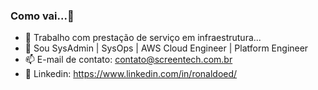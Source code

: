 ### Como vai...👋

<!--
**rsilverioscreentech/rsilverioscreentech** is a ✨ _special_ ✨ repository because its `README.md` (this file) appears on your GitHub profile.

Here are some ideas to get you started:

- 🔭 I’m currently working on ...
- 🌱 I’m currently learning ...
- 👯 I’m looking to collaborate on ...
- 🤔 I’m looking for help with ...
- 💬 Ask me about ...
- 📫 How to reach me: ...
- 😄 Pronouns: ...
- ⚡ Fun fact: ...
-->

- 🔭 Trabalho com prestação de serviço em infraestrutura...
- 🌱 Sou SysAdmin | SysOps | AWS Cloud Engineer | Platform Engineer
- 📫 E-mail de contato: contato@screentech.com.br
- 🔭 Linkedin: https://www.linkedin.com/in/ronaldoed/

